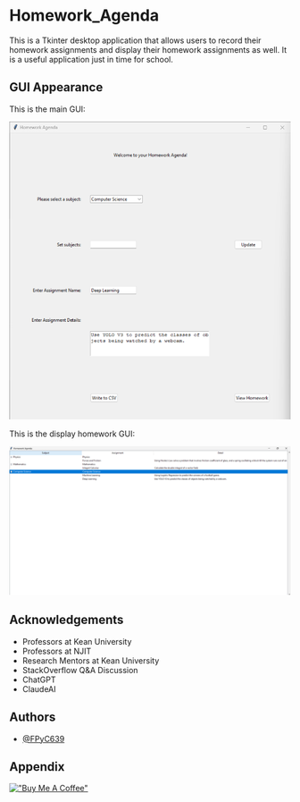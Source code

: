 
# Homework_Agenda

This is a Tkinter desktop application that allows users to record their homework assignments and display their homework assignments as well. It is a useful application just in time for school.

## GUI Appearance

This is the main GUI:

![GUI](GUI_Main.png)

This is the display homework GUI:

![Display_homework](Display_Homework.png)


## Acknowledgements

 - Professors at Kean University
 - Professors at NJIT
 - Research Mentors at Kean University
 - StackOverflow Q&A Discussion
 - ChatGPT
 - ClaudeAI


## Authors

- [@FPyC639](https://github.com/FPyC639)


## Appendix

[!["Buy Me A Coffee"](https://www.buymeacoffee.com/assets/img/custom_images/orange_img.png)](https://www.buymeacoffee.com/joseserra8x)
